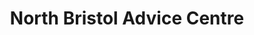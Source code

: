 ---
title: "North Bristol Advice Centre"
url: /bristol/north-bristol-advice-centre/
shop: Gebrauchtwaren
---